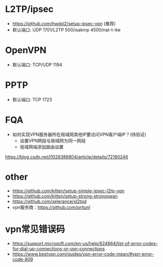 # L2TP/ipsec
- https://github.com/hwdsl2/setup-ipsec-vpn (推荐)
- 默认端口: UDP 1701/L2TP 500/isakmp 4500/nat-t-ike

# OpenVPN
- 默认端口: TCP/UDP 1194

# PPTP
- 默认端口: TCP 1723
# FQA
- 如何实现VPN服务器所在局域网其他IP要访问VPN客户端IP？(待验证)
  - 设置VPN网段与局域网为同一网段
  - 局域网端添加路由设置

https://blog.csdn.net/l1028386804/article/details/72180246
# other
- https://github.com/kitten/setup-simple-ipsec-l2tp-vpn
- https://github.com/kitten/setup-strong-strongswan
- https://github.com/xelerance/xl2tpd
- vpn服务商：https://github.com/pritunl

# vpn常见错误码
- https://support.microsoft.com/en-us/help/824864/list-of-error-codes-for-dial-up-connections-or-vpn-connections
- https://www.bestvpn.com/guides/vpn-error-code-mean/#vpn-error-code-809
